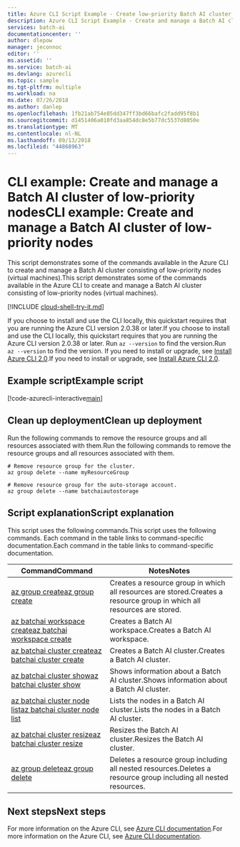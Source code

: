 ```yaml
---
title: Azure CLI Script Example - Create low-priority Batch AI cluster | Microsoft Docs
description: Azure CLI Script Example - Create and manage a Batch AI cluster of low-priority nodes (virtual machines)
services: batch-ai
documentationcenter: ''
author: dlepow
manager: jeconnoc
editor: ''
ms.assetid: ''
ms.service: batch-ai
ms.devlang: azurecli
ms.topic: sample
ms.tgt-pltfrm: multiple
ms.workload: na
ms.date: 07/26/2018
ms.author: danlep
ms.openlocfilehash: 1fb21ab754e85dd347ff3bd66bafc2fadd95f8b1
ms.sourcegitcommit: d1451406a010fd3aa854dc8e5b77dc5537d8050e
ms.translationtype: MT
ms.contentlocale: nl-NL
ms.lasthandoff: 09/13/2018
ms.locfileid: "44868963"
---
```

# <a name="cli-example-create-and-manage-a-batch-ai-cluster-of-low-priority-nodes"></a><span data-ttu-id="01423-103">CLI example: Create and manage a Batch AI cluster of low-priority nodes</span><span class="sxs-lookup"><span data-stu-id="01423-103">CLI example: Create and manage a Batch AI cluster of low-priority nodes</span></span>

<span data-ttu-id="01423-104">This script demonstrates some of the commands available in the Azure CLI to create and manage a Batch AI cluster consisting of low-priority nodes (virtual machines).</span><span class="sxs-lookup"><span data-stu-id="01423-104">This script demonstrates some of the commands available in the Azure CLI to create and manage a Batch AI cluster consisting of low-priority nodes (virtual machines).</span></span>

[!INCLUDE [cloud-shell-try-it.md](../../../includes/cloud-shell-try-it.md)]

<span data-ttu-id="01423-105">If you choose to install and use the CLI locally, this quickstart requires that you are running the Azure CLI version 2.0.38 or later.</span><span class="sxs-lookup"><span data-stu-id="01423-105">If you choose to install and use the CLI locally, this quickstart requires that you are running the Azure CLI version 2.0.38 or later.</span></span> <span data-ttu-id="01423-106">Run `az --version` to find the version.</span><span class="sxs-lookup"><span data-stu-id="01423-106">Run `az --version` to find the version.</span></span> <span data-ttu-id="01423-107">If you need to install or upgrade, see [Install Azure CLI 2.0](/cli/azure/install-azure-cli).</span><span class="sxs-lookup"><span data-stu-id="01423-107">If you need to install or upgrade, see [Install Azure CLI 2.0](/cli/azure/install-azure-cli).</span></span> 

## <a name="example-script"></a><span data-ttu-id="01423-108">Example script</span><span class="sxs-lookup"><span data-stu-id="01423-108">Example script</span></span>

[!code-azurecli-interactive[main](../../../cli_scripts/batch-ai/create-cluster/create-cluster-low-priority.sh "Create Batch AI cluster - low-priority nodes")]

## <a name="clean-up-deployment"></a><span data-ttu-id="01423-109">Clean up deployment</span><span class="sxs-lookup"><span data-stu-id="01423-109">Clean up deployment</span></span>

<span data-ttu-id="01423-110">Run the following commands to remove the resource groups and all resources associated with them.</span><span class="sxs-lookup"><span data-stu-id="01423-110">Run the following commands to remove the resource groups and all resources associated with them.</span></span>

```azurecli-interactive
# Remove resource group for the cluster.
az group delete --name myResourceGroup

# Remove resource group for the auto-storage account.
az group delete --name batchaiautostorage
```

## <a name="script-explanation"></a><span data-ttu-id="01423-111">Script explanation</span><span class="sxs-lookup"><span data-stu-id="01423-111">Script explanation</span></span>

<span data-ttu-id="01423-112">This script uses the following commands.</span><span class="sxs-lookup"><span data-stu-id="01423-112">This script uses the following commands.</span></span> <span data-ttu-id="01423-113">Each command in the table links to command-specific documentation.</span><span class="sxs-lookup"><span data-stu-id="01423-113">Each command in the table links to command-specific documentation.</span></span>

| <span data-ttu-id="01423-114">Command</span><span class="sxs-lookup"><span data-stu-id="01423-114">Command</span></span> | <span data-ttu-id="01423-115">Notes</span><span class="sxs-lookup"><span data-stu-id="01423-115">Notes</span></span> |
|---|---|
| [<span data-ttu-id="01423-116">az group create</span><span class="sxs-lookup"><span data-stu-id="01423-116">az group create</span></span>](/cli/azure/group#az-group-create) | <span data-ttu-id="01423-117">Creates a resource group in which all resources are stored.</span><span class="sxs-lookup"><span data-stu-id="01423-117">Creates a resource group in which all resources are stored.</span></span> |
| [<span data-ttu-id="01423-118">az batchai workspace create</span><span class="sxs-lookup"><span data-stu-id="01423-118">az batchai workspace create</span></span>](/cli/azure/batchai/workspace#az-batchai-workspace-create) | <span data-ttu-id="01423-119">Creates a Batch AI workspace.</span><span class="sxs-lookup"><span data-stu-id="01423-119">Creates a Batch AI workspace.</span></span> |
| [<span data-ttu-id="01423-120">az batchai cluster create</span><span class="sxs-lookup"><span data-stu-id="01423-120">az batchai cluster create</span></span>](/cli/azure/batchai/cluster#az-batchai-cluster-create) | <span data-ttu-id="01423-121">Creates a Batch AI cluster.</span><span class="sxs-lookup"><span data-stu-id="01423-121">Creates a Batch AI cluster.</span></span> |
| [<span data-ttu-id="01423-122">az batchai cluster show</span><span class="sxs-lookup"><span data-stu-id="01423-122">az batchai cluster show</span></span>](/cli/azure/batchai/cluster#az-batchai-cluster-show) | <span data-ttu-id="01423-123">Shows information about a Batch AI cluster.</span><span class="sxs-lookup"><span data-stu-id="01423-123">Shows information about a Batch AI cluster.</span></span> |
| [<span data-ttu-id="01423-124">az batchai cluster node list</span><span class="sxs-lookup"><span data-stu-id="01423-124">az batchai cluster node list</span></span>](/cli/azure/batchai/cluster/node#az-batchai-cluster-show) | <span data-ttu-id="01423-125">Lists the nodes in a Batch AI cluster.</span><span class="sxs-lookup"><span data-stu-id="01423-125">Lists the nodes in a Batch AI cluster.</span></span> |
| [<span data-ttu-id="01423-126">az batchai cluster resize</span><span class="sxs-lookup"><span data-stu-id="01423-126">az batchai cluster resize</span></span>](/cli/azure/batchai/cluster#az-batchai-cluster-resize) | <span data-ttu-id="01423-127">Resizes the Batch AI cluster.</span><span class="sxs-lookup"><span data-stu-id="01423-127">Resizes the Batch AI cluster.</span></span>  |
| [<span data-ttu-id="01423-128">az group delete</span><span class="sxs-lookup"><span data-stu-id="01423-128">az group delete</span></span>](/cli/azure/group#az-group-delete) | <span data-ttu-id="01423-129">Deletes a resource group including all nested resources.</span><span class="sxs-lookup"><span data-stu-id="01423-129">Deletes a resource group including all nested resources.</span></span> |

## <a name="next-steps"></a><span data-ttu-id="01423-130">Next steps</span><span class="sxs-lookup"><span data-stu-id="01423-130">Next steps</span></span>

<span data-ttu-id="01423-131">For more information on the Azure CLI, see [Azure CLI documentation](https://docs.microsoft.com/cli/azure).</span><span class="sxs-lookup"><span data-stu-id="01423-131">For more information on the Azure CLI, see [Azure CLI documentation](https://docs.microsoft.com/cli/azure).</span></span>
